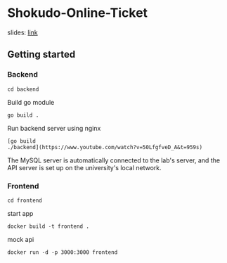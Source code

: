 # Shokudo-Online-Ticket
slides: [link](https://naistjp-my.sharepoint.com/personal/kohei_ichikawa_ms_ext_naist_jp/_layouts/15/onedrive.aspx?id=%2Fpersonal%2Fkohei%5Fichikawa%5Fms%5Fext%5Fnaist%5Fjp%2FDocuments%2F%E8%AC%9B%E7%BE%A9%E8%B3%87%E6%96%99%2FPBL2023&FolderCTID=0x012000AF3BAC58BFDAAF45840EFA0160BD60A9&view=0)

## Getting started
### Backend
```
cd backend
```
Build go module
```
go build .
```
Run backend server using nginx
```
[go build
./backend](https://www.youtube.com/watch?v=50LfgfveD_A&t=959s)
```
The MySQL server is automatically connected to the lab's server, and the API server is set up on the university's local network.

### Frontend
```
cd frontend
```
start app
```
docker build -t frontend .
```
mock api
```
docker run -d -p 3000:3000 frontend
```
